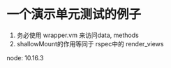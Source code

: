 # 一个演示单元测试的例子

1. 务必使用 wrapper.vm 来访问data, methods
2. shallowMount的作用等同于 rspec中的 render_views

node: 10.16.3
